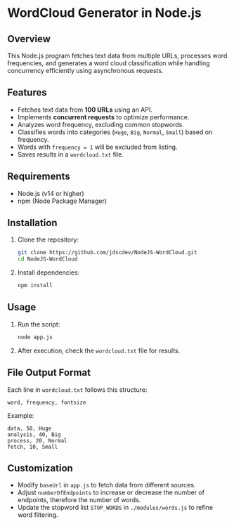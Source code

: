 # WordCloud Generator in Node.js

## Overview
This Node.js program fetches text data from multiple URLs, processes word frequencies, and generates a word cloud classification while handling concurrency efficiently using asynchronous requests.

## Features
- Fetches text data from **100 URLs** using an API.
- Implements **concurrent requests** to optimize performance.
- Analyzes word frequency, excluding common stopwords.
- Classifies words into categories (`Huge`, `Big`, `Normal`, `Small`) based on frequency.
- Words with `frequency = 1` will be excluded from listing.
- Saves results in a `wordcloud.txt` file.

## Requirements
- Node.js (v14 or higher)
- npm (Node Package Manager)

## Installation
1. Clone the repository:
   ```sh
   git clone https://github.com/jdscdev/NodeJS-WordCloud.git
   cd NodeJS-WordCloud
   ```
2. Install dependencies:
   ```sh
   npm install
   ```

## Usage
1. Run the script:
   ```sh
   node app.js
   ```
2. After execution, check the `wordcloud.txt` file for results.

## File Output Format
Each line in `wordcloud.txt` follows this structure:
```
word, frequency, fontsize
```
Example:
```
data, 50, Huge
analysis, 40, Big
process, 20, Normal
fetch, 10, Small
```

## Customization
- Modify `baseUrl` in `app.js` to fetch data from different sources.
- Adjust `numberOfEndpoints` to increase or decrease the number of endpoints, therefore the number of words.
- Update the stopword list `STOP_WORDS` in `./modules/words.js` to refine word filtering.



